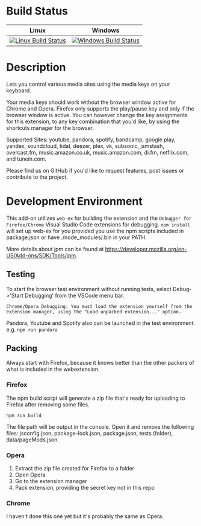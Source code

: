 Build Status
============

| Linux | Windows |
|-------|---------|
| [![Linux Build Status](https://travis-ci.org/carlin-q-scott/browser-media-keys.svg?branch=master)](https://travis-ci.org/carlin-q-scott/browser-media-keys) | [![Windows Build Status](https://ci.appveyor.com/api/projects/status/github/carlin-q-scott/browser-media-keys)](https://ci.appveyor.com/project/carlin-q-scott/browser-media-keys) |


Description
==================

Lets you control various media sites using the media keys on your keyboard.

Your media keys should work without the browser window active for Chrome and Opera. Firefox only supports the play/pause key and only if the browser window is active. You can however change the key assignments for this extension, to any key combination that you'd like, by using the shortcuts manager for the browser.

Supported Sites: youtube, pandora, spotify, bandcamp, google play, yandex, soundcloud, tidal, deezer, plex, vk, subsonic, jamstash, overcast.fm, music.amazon.co.uk, music.amazon.com, di.fm, netflix.com, and tunein.com.

Please find us on GitHub if you'd like to request features, post issues or contribute to the project.

Development Environment
=======================

This add-on utilizes ``web-ex`` for building the extension and the ``Debugger for Firefox/Chrome`` Visual Studio Code extensions for debugging.  `npm install` will set up web-ex for you provided you use the npm scripts included in package.json or have ./node_modules/.bin in your PATH.

More details about jpm can be found at https://developer.mozilla.org/en-US/Add-ons/SDK/Tools/jpm.


Testing
-------
To start the browser test environment without running tests, select Debug->'Start Debugging' from the VSCode menu bar. 

```
Chrome/Opera Debugging: You must load the extension yourself from the extension manager, using the "Load unpacked extension..." option.
```

Pandora, Youtube and Spotify also can be launched in the test environment. e.g. `npm run pandora`


Packing
-------
Always start with Firefox, because it knows better than the other packers of what is included in the webextension.

### Firefox
The npm build script will generate a zip file that's ready for uploading to Firefox after removing some files.

`npm run build`

The file path will be output in the console. Open it and remove the following files: jsconfig.json, package-lock.json, package.json, tests (folder), data/pageMods.json.

### Opera
1. Extract the zip file created for Firefox to a folder
2. Open Opera
3. Go to the extension manager
4. Pack extension, providing the secret key not in this repo

### Chrome
I haven't done this one yet but it's probably the same as Opera.